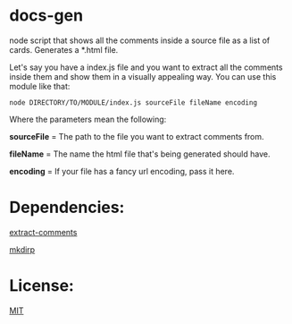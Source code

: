 # docs-gen
node script that shows all the comments inside a source file as a list of cards. Generates a *.html file.

Let's say you have a index.js file and you want to extract all the comments inside them and show them in a visually appealing way.
You can use this module like that:

```
node DIRECTORY/TO/MODULE/index.js sourceFile fileName encoding
```
Where the parameters mean the following:

__sourceFile__ = The path to the file you want to extract comments from.

__fileName__ = The name the html file that's being generated should have.

__encoding__ = If your file has a fancy url encoding, pass it here.

# Dependencies:

[extract-comments](https://www.npmjs.com/package/extract-comments)

[mkdirp](https://www.npmjs.com/package/mkdirp)

# License:
[MIT](https://opensource.org/licenses/MIT)
